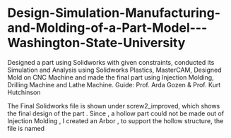 # Design-Simulation-Manufacturing-and-Molding-of-a-Part-Model---Washington-State-University
Designed a part using Solidworks with given constraints, conducted its Simulation and Analysis using Solidworks Plastics, MasterCAM, Designed Mold on CNC Machine and made the final part using Injection Molding, Drilling Machine and Lathe Machine.        Guide:  Prof. Arda Gozen &amp; Prof. Kurt Hutchinson 


The Final  Solidworks file is shown under screw2_improved, which shows the final design of the part . Since , a hollow part could not be made out of Injection Molding , I created an Arbor , to support the hollow structure, the file is named 
